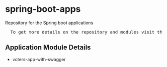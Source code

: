 # spring-boot-apps
Repository for the Spring boot applications

<pre>
  To get more details on the repository and modules visit the Wiki page.
</pre>

<h2>Application Module Details </h2>

<ul>
  <li>voters-app-with-swagger</li>
</ul>
